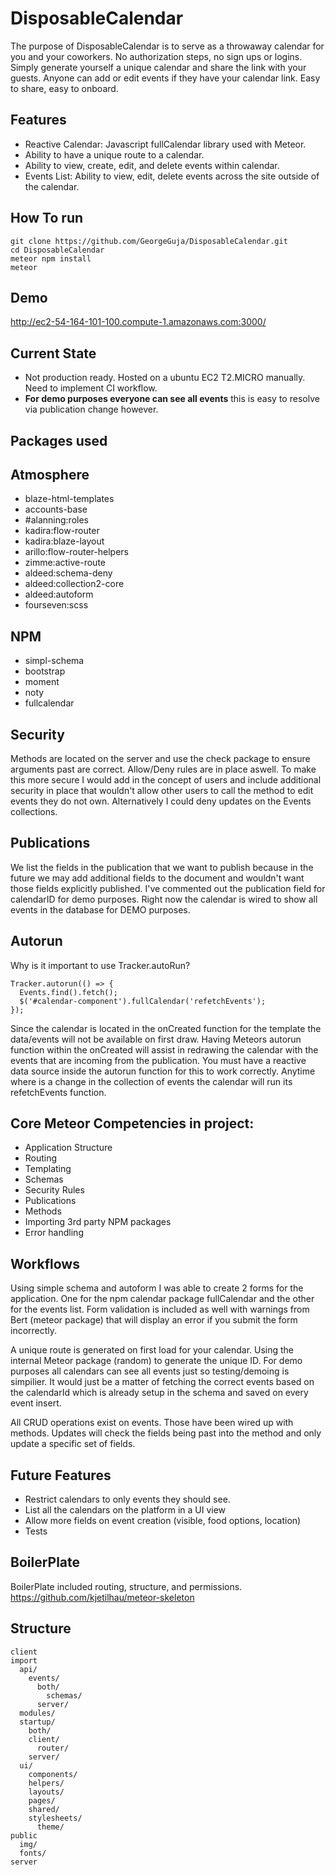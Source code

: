 # DisposableCalendar
The purpose of DisposableCalendar is to serve as a throwaway calendar for you and your coworkers. No authorization steps, no sign ups or logins. Simply generate yourself a unique calendar and share the link with your guests. Anyone can add or edit events if they have your calendar link. Easy to share, easy to onboard. 

## Features
- Reactive Calendar: Javascript fullCalendar library used with Meteor.
- Ability to have a unique route to a calendar.
- Ability to view, create, edit, and delete events within calendar.
- Events List: Ability to view, edit, delete events across the site outside of the calendar.

## How To run
```
git clone https://github.com/GeorgeGuja/DisposableCalendar.git
cd DisposableCalendar
meteor npm install
meteor
```
## Demo
http://ec2-54-164-101-100.compute-1.amazonaws.com:3000/

## Current State
- Not production ready. Hosted on a ubuntu EC2 T2.MICRO manually. Need to implement CI workflow.
- **For demo purposes everyone can see all events** this is easy to resolve via publication change however.

## Packages used

## Atmosphere

- blaze-html-templates
- accounts-base
- #alanning:roles
- kadira:flow-router
- kadira:blaze-layout
- arillo:flow-router-helpers
- zimme:active-route
- aldeed:schema-deny
- aldeed:collection2-core
- aldeed:autoform
- fourseven:scss

## NPM

- simpl-schema
- bootstrap
- moment
- noty
- fullcalendar

## Security
Methods are located on the server and use the check package to ensure arguments past are correct. Allow/Deny rules are in place aswell. To make this more secure I would add in the concept of users and include additional security in place that wouldn't allow other users to call the method to edit events they do not own. Alternatively I could deny updates on the Events collections.

## Publications
We list the fields in the publication that we want to publish because in the future we may add additional fields to the document and wouldn't want those fields explicitly published. I've commented out the publication field for calendarID for demo purposes. Right now the calendar is wired to show all events in the database for DEMO purposes. 

## Autorun
Why is it important to use Tracker.autoRun? 
```
Tracker.autorun(() => {
  Events.find().fetch();
  $('#calendar-component').fullCalendar('refetchEvents');
});
```
Since the calendar is located in the onCreated function for the template the data/events will not be available on first draw. Having Meteors autorun function within the onCreated will assist in redrawing the calendar with the events that are incoming from the publication. You must have a reactive data source inside the autorun function for this to work correctly. Anytime where is a change in the collection of events the calendar will run its refetchEvents function. 



## Core Meteor Competencies in project:
- Application Structure
- Routing
- Templating
- Schemas
- Security Rules
- Publications
- Methods
- Importing 3rd party NPM packages
- Error handling

## Workflows
Using simple schema and autoform I was able to create 2 forms for the application. One for the npm calendar package fullCalendar and the other for the events list. Form validation is included as well with warnings from Bert (meteor package) that will display an error if you submit the form incorrectly.

A unique route is generated on first load for your calendar. Using the internal Meteor package (random) to generate the unique ID. For demo purposes all calendars can see all events just so testing/demoing is simpilier. It would just be a matter of fetching the correct events based on the calendarId which is already setup in the schema and saved on every event insert.

All CRUD operations exist on events. Those have been wired up with methods. Updates will check the fields being past into the method and only update a specific set of fields. 


## Future Features
- Restrict calendars to only events they should see. 
- List all the calendars on the platform in a UI view
- Allow more fields on event creation (visible, food options, location)
- Tests

## BoilerPlate
BoilerPlate included routing, structure, and permissions. 
https://github.com/kjetilhau/meteor-skeleton



## Structure

```
client
import
  api/
    events/
      both/
        schemas/
      server/
  modules/
  startup/
    both/
    client/
      router/
    server/
  ui/
    components/
    helpers/
    layouts/
    pages/
    shared/
    stylesheets/
      theme/
public
  img/
  fonts/
server
```
